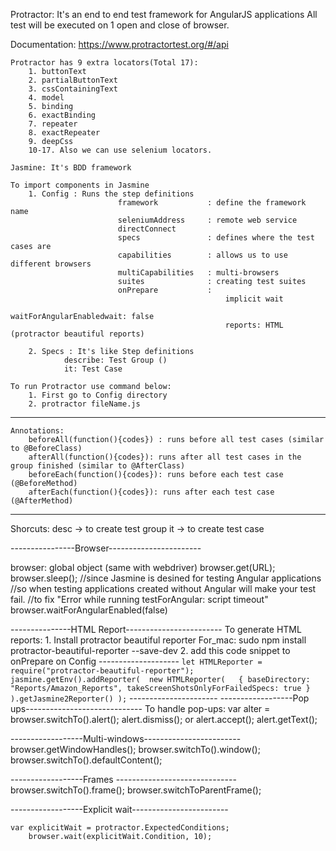 Protractor: It's an end to end test framework for AngularJS applications
            All test will be executed on 1 open and close of browser.

Documentation: https://www.protractortest.org/#/api

    Protractor has 9 extra locators(Total 17):
        1. buttonText
        2. partialButtonText
        3. cssContainingText
        4. model
        5. binding
        6. exactBinding
        7. repeater
        8. exactRepeater
        9. deepCss
        10-17. Also we can use selenium locators.

    Jasmine: It's BDD framework

    To import components in Jasmine
        1. Config : Runs the step definitions
                            framework           : define the framework name
                            seleniumAddress     : remote web service
                            directConnect
                            specs               : defines where the test cases are
                            capabilities        : allows us to use different browsers
                            multiCapabilities   : multi-browsers
                            suites              : creating test suites
                            onPrepare           :
                                                    implicit wait
                                                    waitForAngularEnabledwait: false
                                                    reports: HTML (protractor beautiful reports)

        2. Specs : It's like Step definitions
                describe: Test Group ()
                it: Test Case

    To run Protractor use command below:
        1. First go to Config directory
        2. protractor fileName.js

---------------------------------------
    Annotations:
        beforeAll(function(){codes}) : runs before all test cases (similar to @BeforeClass)
        afterAll(function(){codes}): runs after all test cases in the group finished (similar to @AfterClass)
        beforeEach(function(){codes}): runs before each test case (@BeforeMethod)
        afterEach(function(){codes}): runs after each test case (@AfterMethod)
---------------------------------------

Shorcuts: 
    desc -> to create test group
    it -> to create test case

----------------Browser-----------------------

browser: global object (same with webdriver)
    browser.get(URL);
    browser.sleep();
    //since Jasmine is desined for testing Angular applications 
    //so when testing applications created without Angular will make your test fail.
    //to fix "Error while running testForAngular: script timeout"
    browser.waitForAngularEnabled(false)

---------------HTML Report------------------------
To generate HTML reports:
    1. Install protractor beautiful reporter
        For_mac: sudo npm install protractor-beautiful-reporter --save-dev
    2. add this code snippet to onPrepare on Config
        --------------------
        ```
        let HTMLReporter = require("protractor-beautiful-reporter");
        jasmine.getEnv().addReporter( 
            new HTMLReporter(  
                {
                    baseDirectory: "Reports/Amazon_Reports",
                    takeScreenShotsOnlyForFailedSpecs: true
                }
             ).getJasmine2Reporter()
         );
         ```
        ----------------------
------------------Pop ups-----------------------------
To handle pop-ups:
    var alter = browser.switchTo().alert();
    alert.dismiss();
        or
    alert.accept();
    alert.getText();

------------------Multi-windows------------------------
    browser.getWindowHandles();
    browser.switchTo().window();
    browser.switchTo().defaultContent();

------------------Frames ------------------------------
    browser.switchTo().frame();
    browser.switchToParentFrame();

------------------Explicit wait------------------------

    var explicitWait = protractor.ExpectedConditions;
        browser.wait(explicitWait.Condition, 10);




